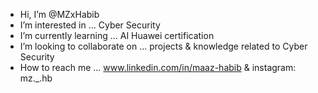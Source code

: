 - Hi, I’m @MZxHabib
- I’m interested in ... Cyber Security 
- I’m currently learning ... AI Huawei certification
- I’m looking to collaborate on ... projects & knowledge related to Cyber Security
- How to reach me ... www.linkedin.com/in/maaz-habib & instagram: mz._.hb

<!---
MZxHabib/MZxHabib is a ✨ special ✨ repository because its `README.md` (this file) appears on your GitHub profile.
You can click the Preview link to take a look at your changes.
--->
